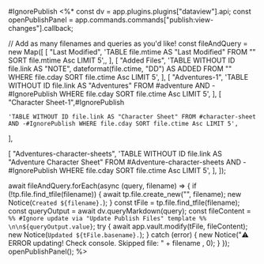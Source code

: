 #IgnorePublish 
<%*
const dv = app.plugins.plugins["dataview"].api;
const openPublishPanel = app.commands.commands["publish:view-changes"].callback;

// Add as many filenames and queries as you'd like!
const fileAndQuery = new Map([
  [
    "Last Modified",
    'TABLE file.mtime AS "Last Modified" FROM "" SORT file.mtime Asc LIMIT 5',,
  ],
  [
    "Added Files",
    'TABLE WITHOUT ID file.link AS "NOTE", dateformat(file.ctime, "DD") AS ADDED FROM "" WHERE file.cday SORT file.ctime Asc LIMIT 5',
  ],
  [
    "Adventures-1",
    'TABLE WITHOUT ID file.link AS "Adventures" FROM #adventure AND -#IgnorePublish WHERE file.cday SORT file.ctime Asc LIMIT 5',
  ],
  [
    "Character Sheet-1",#IgnorePublish 



    'TABLE WITHOUT ID file.link AS "Character Sheet" FROM #character-sheet AND -#IgnorePublish WHERE file.cday SORT file.ctime Asc LIMIT 5',  
  ],

  [
    "Adventures-character-sheets",
    'TABLE WITHOUT ID file.link AS "Adventure Character Sheet" FROM #Adventure-character-sheets AND -#IgnorePublish WHERE file.cday SORT file.ctime Asc LIMIT 5',
  ],
]);

await fileAndQuery.forEach(async (query, filename) => {
  if (!tp.file.find_tfile(filename)) {
    await tp.file.create_new("", filename);
    new Notice(`Created ${filename}.`);
  }
  const tFile = tp.file.find_tfile(filename);
  const queryOutput = await dv.queryMarkdown(query);
  const fileContent = `%% #Ignore update via "Update Publish Files" template %% \n\n${queryOutput.value}`;
  try {
    await app.vault.modify(tFile, fileContent);
    new Notice(`Updated ${tFile.basename}.`);
  } catch (error) {
    new Notice("⚠️ ERROR updating! Check console. Skipped file: " + filename , 0);
  }
});
openPublishPanel();
%>

